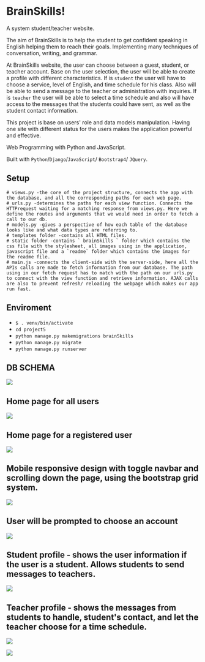 # BrainSkills!

A system student/teacher website.

The aim of BrainSkills is to help the student to get confident speaking in English helping them to reach their goals. Implementing many techniques of conversation, writing, and grammar.

At BrainSkills website, the user can choose between a guest, student, or teacher account. Base on the user selection, the user will be able to create a profile with different characteristics. If is `student` the user will have to choose a service, level of English, and time schedule for his class. Also will be able to send a message to the teacher or administration with inquiries. If is `teacher` the user will be able to select a time schedule and also will have access to the messages that the students could have sent, as well as the student contact information.

This project is base on users' role and data models manipulation. Having one site with different status for the users makes the application powerful and effective.

Web Programming with Python and JavaScript.

Built with `Python`/`Django`/`JavaScript`/ `Bootstrap4`/ `JQuery`.

## Setup

```
# views.py -the core of the project structure, connects the app with the database, and all the corresponding paths for each web page.
# urls.py -determines the paths for each view function. Connects the HTTPrequest waiting for a matching response from views.py. Here we define the routes and arguments that we would need in order to fetch a call to our db.
# models.py -gives a perspective of how each table of the database looks like and what data types are referring to.
# templates folder -contains all HTML files.
# static folder -contains ` brainSkills ` folder which contains the css file with the stylesheet, all images using in the application, javascript file and a `readme` folder which contains the images for the readme file.
# main.js -connects the client-side with the server-side, here all the APIs calls are made to fetch information from our database. The path using in our fetch request has to match with the path on our urls.py to connect with the view function and retrieve information. AJAX calls are also to prevent refresh/ reloading the webpage which makes our app run fast.

```

## Enviroment

- `$ . venv/bin/activate`
- `cd project5`
- `python manage.py makemigrations brainSkills`
- `python manage.py migrate`
- `python manage.py runserver`

## DB SCHEMA

![](/project5/brainSkills/static/brainSkills/readme/db_schema_brainskills.png)

## Home page for all users

![](/project5/brainSkills/static/brainSkills/readme/home_brainSkills.png)

## Home page for a registered user

![](/project5/brainSkills/static/brainSkills/readme/home3_nrainskills.png)

## Mobile responsive design with toggle navbar and scrolling down the page, using the bootstrap grid system.

![](/project5/brainSkills/static/brainSkills/readme/mobile_responsive.png)

## User will be prompted to choose an account

![](/project5/brainSkills/static/brainSkills/readme/user_status_brainskills.png)

## Student profile - shows the user information if the user is a student. Allows students to send messages to teachers.

![](/project5/brainSkills/static/brainSkills/readme/student_profile.png)

## Teacher profile - shows the messages from students to handle, student's contact, and let the teacher choose for a time schedule.

![](/project5/brainSkills/static/brainSkills/readme/teacher_profile1.png)

![](/project5/brainSkills/static/brainSkills/readme/teacher_profile2.png)
